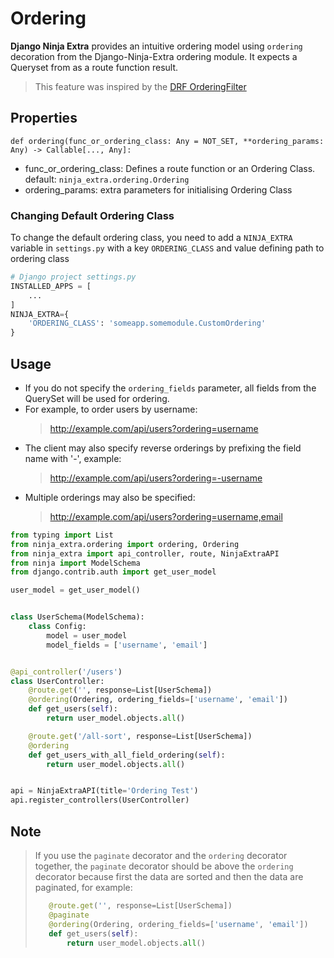 # **Ordering**

**Django Ninja Extra** provides an intuitive ordering model using `ordering` decoration from the Django-Ninja-Extra ordering module. It expects a Queryset from as a route function result.

> This feature was inspired by the [DRF OrderingFilter][drf-ordering]

## **Properties**

`def ordering(func_or_ordering_class: Any = NOT_SET, **ordering_params: Any) -> Callable[..., Any]:`

- func_or_ordering_class: Defines a route function or an Ordering Class. default: `ninja_extra.ordering.Ordering`
- ordering_params: extra parameters for initialising Ordering Class

### Changing Default Ordering Class

To change the default ordering class, you need to add a `NINJA_EXTRA` variable in `settings.py` with a key `ORDERING_CLASS` and value defining path to ordering class

```python
# Django project settings.py
INSTALLED_APPS = [
    ...
]
NINJA_EXTRA={
    'ORDERING_CLASS': 'someapp.somemodule.CustomOrdering'
}
```

## **Usage**

- If you do not specify the `ordering_fields` parameter, all fields from the QuerySet will be used for ordering.
- For example, to order users by username:
  > http://example.com/api/users?ordering=username
- The client may also specify reverse orderings by prefixing the field name with '-', example:
  > http://example.com/api/users?ordering=-username
- Multiple orderings may also be specified:
  > http://example.com/api/users?ordering=username,email

```python
from typing import List
from ninja_extra.ordering import ordering, Ordering
from ninja_extra import api_controller, route, NinjaExtraAPI
from ninja import ModelSchema
from django.contrib.auth import get_user_model

user_model = get_user_model()


class UserSchema(ModelSchema):
    class Config:
        model = user_model
        model_fields = ['username', 'email']


@api_controller('/users')
class UserController:
    @route.get('', response=List[UserSchema])
    @ordering(Ordering, ordering_fields=['username', 'email'])
    def get_users(self):
        return user_model.objects.all()

    @route.get('/all-sort', response=List[UserSchema])
    @ordering
    def get_users_with_all_field_ordering(self):
        return user_model.objects.all()


api = NinjaExtraAPI(title='Ordering Test')
api.register_controllers(UserController)
```

## Note

> If you use the `paginate` decorator and the `ordering` decorator together, the `paginate` decorator should be above the `ordering` decorator because first the data are sorted and then the data are paginated, for example:
>
> ```python
>    @route.get('', response=List[UserSchema])
>    @paginate
>    @ordering(Ordering, ordering_fields=['username', 'email'])
>    def get_users(self):
>        return user_model.objects.all()
> ```

[drf-ordering]: https://www.django-rest-framework.org/api-guide/filtering/#orderingfilter
